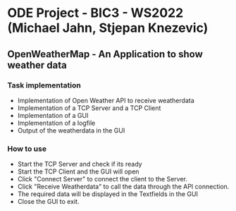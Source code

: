 # ODE Project - BIC3 - WS2022 (Michael Jahn, Stjepan Knezevic) 
## OpenWeatherMap - An Application to show weather data

### Task implementation
 - Implementation of Open Weather API to receive weatherdata
 - Implementation of a TCP Server and a TCP Client
 - Implementation of a GUI
 - Implementation of a logfile
 - Output of the weatherdata in the GUI
 
### How to use
 - Start the TCP Server and check if its ready
 - Start the TCP Client and the GUI will open
 - Click "Connect Server" to connect the client to the Server.
 - Click "Receive Weatherdata" to call the data through the API connection.
 - The required data will be displayed in the Textfields in the GUI
 - Close the GUI to exit.
